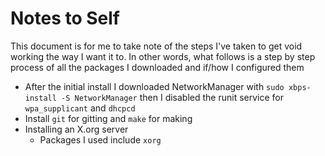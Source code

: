 # Notes to Self

This document is for me to take note of the steps I've taken to get void working the way I want it to. In other words, what follows is a step by step process of all the packages I downloaded and if/how I configured them
- After the initial install I downloaded NetworkManager with `sudo xbps-install -S NetworkManager` then I disabled the runit service for `wpa_supplicant` and `dhcpcd`
- Install `git` for gitting and `make` for making
- Installing an X.org server
  - Packages I used include `xorg`

